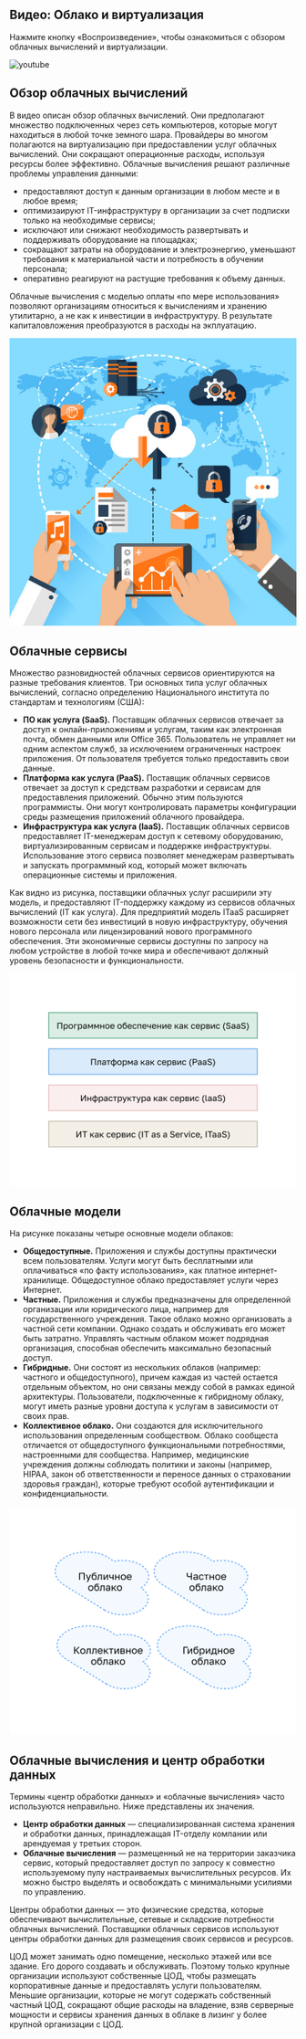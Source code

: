 <!-- 13.1.1 -->
## Видео: Облако и виртуализация

Нажмите кнопку «Воспроизведение», чтобы ознакомиться с обзором облачных вычислений и виртуализации.

![youtube](https://www.youtube.com/watch?v=zly4n5wU-bU)

<!-- 13.1.2 -->
## Обзор облачных вычислений

В видео описан обзор облачных вычислений. Они предполагают множество подключенных через сеть компьютеров, которые могут находиться в любой точке земного шара. Провайдеры во многом полагаются на виртуализацию при предоставлении услуг облачных вычислений. Они сокращают операционные расходы, используя ресурсы более эффективно. Облачные вычисления решают различные проблемы управления данными:

* предоставляют доступ к данным организации в любом месте и в любое время;
* оптимизаируют IT-инфраструктуру в организации за счет подписки только на необходимые сервисы;
* исключают или снижают необходимость развертывать и поддерживать оборудование на площадках;
* сокращают затраты на оборудование и электроэнергию, уменьшают требования к материальной части и потребность в обучении персонала;
* оперативно реагируют на растущие требования к объему данных.

Облачные вычисления с моделью оплаты «по мере использования» позволяют организациям относиться к вычислениям и хранению утилитарно, а не как к инвестиции в инфраструктуру. В результате капиталовложения преобразуются в расходы на экплуатацию.

![](./assets/13.1.2.jpg)

<!-- 13.1.3 -->
## Облачные сервисы

Множество разновидностей облачных сервисов ориентируются на разные требования клиентов. Три основных типа услуг облачных вычислений, согласно определению Национального института по стандартам и технологиям (США):

* **ПО как услуга (SaaS).**  Поставщик облачных сервисов отвечает за доступ к онлайн-приложениям и услугам, таким как электронная почта, обмен данными или Office 365. Пользователь не управляет ни одним аспектом служб, за исключением ограниченных настроек приложения. От пользователя требуется только предоставить свои данные.
* **Платформа как услуга (PaaS).**  Поставщик облачных сервисов отвечает за доступ к средствам разработки и сервисам для предоставления приложений. Обычно этим пользуются программисты. Они могут контролировать параметры конфигурации среды размещения приложений облачного провайдера.
* **Инфраструктура как услуга (IaaS).**  Поставщик облачных сервисов предоставляет IT-менеджерам доступ к сетевому оборудованию, виртуализированным сервисам и поддержке инфраструктуры. Использование этого сервиса позволяет менеджерам развертывать и запускать программный код, который может включать операционные системы и приложения.

Как видно из рисунка, поставщики облачных услуг расширили эту модель, и предоставляют IT-поддержку каждому из сервисов облачных вычислений (IT как услуга). Для предприятий модель ITaaS расширяет возможности сети без инвестиций в новую инфраструктуру, обучения нового персонала или лицензирований нового программного обеспечения. Эти экономичные сервисы доступны по запросу на любом устройстве в любой точке мира и обеспечивают должный уровень безопасности и функциональности.

![](./assets/13.1.3.svg)
<!-- /courses/ensa-dl/ae8eb398-34fd-11eb-ba19-f1886492e0e4/aeb65fd8-34fd-11eb-ba19-f1886492e0e4/assets/c70b5ac3-1c46-11ea-af56-e368b99e9723.svg -->

<!-- 13.1.4 -->
## Облачные модели

На рисунке показаны четыре основные модели облаков:

* **Общедоступные.**  Приложения и службы доступны практически всем пользователям. Услуги могут быть бесплатными или оплачиваться «по факту использования», как платное интернет-хранилище. Общедоступное облако предоставляет услуги через Интернет.
* **Частные.**  Приложения и службы предназначены для определенной организации или юридического лица, например для государственного учреждения. Такое облако можно организовать а частной сети компании. Однако создать и обслуживать его может быть затратно. Управлять частным облаком может подрядная организация, способная обеспечить максимально безопасный доступ.
* **Гибридные.**  Они состоят из нескольких облаков (например: частного и общедоступного), причем каждая из частей остается отдельным объектом, но они связаны между собой в рамках единой архитектуры. Пользователи, подключенные к гибридному облаку, могут иметь разные уровни доступа к услугам в зависимости от своих прав.
* **Коллективное облако.**  Они создаются для исключительного использования определенным сообществом. Облако сообщеста отличается от общедоступного функциональными потребностями, настроенными для сообщества. Например, медицинские учреждения должны соблюдать политики и законы (например, HIPAA, закон об ответственности и переносе данных о страховании здоровья граждан), которые требуют особой аутентификации и конфиденциальности.

![](./assets/13.1.4.svg)
<!-- /courses/ensa-dl/ae8eb398-34fd-11eb-ba19-f1886492e0e4/aeb65fd8-34fd-11eb-ba19-f1886492e0e4/assets/c70ba8e3-1c46-11ea-af56-e368b99e9723.svg -->

<!-- 13.1.5 -->
## Облачные вычисления и центр обработки данных

Термины «центр обработки данных» и «облачные вычисления» часто используются неправильно. Ниже представлены их значения.

* **Центр обработки данных** — специализированная система хранения и обработки данных, принадлежащая IT-отделу компании или арендуемая у третьих сторон.
* **Облачные вычисления** — размещенный не на территории заказчика сервис, который предоставляет доступ по запросу к совместно используемому пулу настраиваемых вычислительных ресурсов. Их можно быстро выделять и освобождать с минимальными усилиями по управлению.

Центры обработки данных — это физические средства, которые обеспечивают вычислительные, сетевые и складские потребности облачных вычислений. Поставщики облачных сервисов используют центры обработки данных для размещения своих сервисов и ресурсов.

ЦОД может занимать одно помещение, несколько этажей или все здание. Его дорого создавать и обслуживать. Поэтому только крупные организации используют собственные ЦОД, чтобы размещать корпоративные данные и предоставлять услуги пользователям. Меньшие организации, которые не могут содержать собственный частный ЦОД, сокращают общие расходы на владение, взяв серверные мощности и сервисы хранения данных в облаке в лизинг у более крупной организации с ЦОД.

<!-- 13.1.6 -->
<!-- quiz -->

